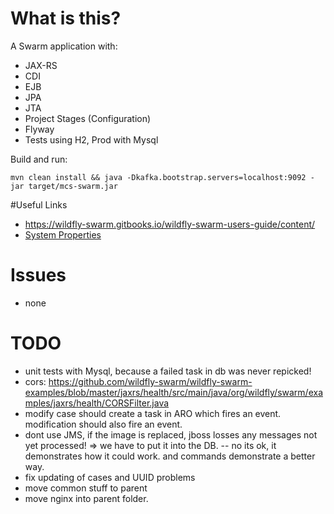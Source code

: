 # What is this?

A Swarm application with:

- JAX-RS
- CDI
- EJB
- JPA
- JTA
- Project Stages (Configuration)
- Flyway
- Tests using H2, Prod with Mysql

Build and run:

    mvn clean install && java -Dkafka.bootstrap.servers=localhost:9092 -jar target/mcs-swarm.jar

#Useful Links

- https://wildfly-swarm.gitbooks.io/wildfly-swarm-users-guide/content/
- [System Properties](https://wildfly-swarm.gitbooks.io/wildfly-swarm-users-guide/content/configuration_properties.html)

# Issues

- none

# TODO

- unit tests with Mysql, because a failed task in db was never repicked!
- cors: https://github.com/wildfly-swarm/wildfly-swarm-examples/blob/master/jaxrs/health/src/main/java/org/wildfly/swarm/examples/jaxrs/health/CORSFilter.java
- modify case should create a task in ARO which fires an event. modification should also fire an event.
- dont use JMS, if the image is replaced, jboss losses any messages not yet processed! => we have to put it into the DB.
-- no its ok, it demonstrates how it could work. and commands demonstrate a better way.
- fix updating of cases and UUID problems
- move common stuff to parent
- move nginx into parent folder.